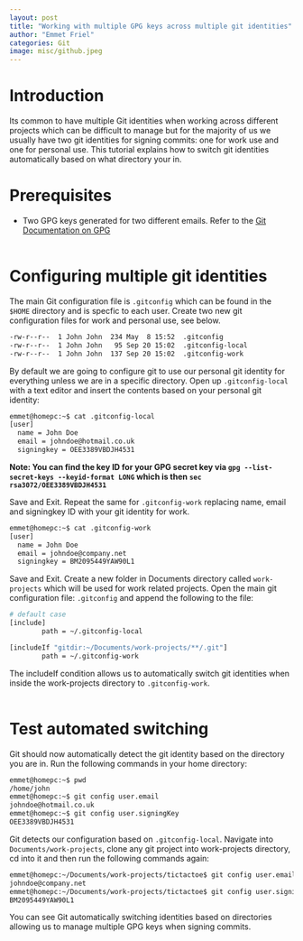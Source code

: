 ```yaml
---
layout: post
title: "Working with multiple GPG keys across multiple git identities"
author: "Emmet Friel"
categories: Git
image: misc/github.jpeg
---
```


# Introduction

Its common to have multiple Git identities when working across different projects which can be difficult to manage but for the majority of us we usually have two git identities for signing commits: one for work use and one for personal use. This tutorial explains how to switch git identities automatically based on what directory your in.<br/>


# Prerequisites

 - Two GPG keys generated for two different emails. Refer to the [Git Documentation on GPG](https://docs.github.com/en/enterprise/2.13/user/articles/generating-a-new-gpg-key)<br/><br/>


# Configuring multiple git identities

The main Git configuration file is ```.gitconfig``` which can be found in the ```$HOME``` directory and is specfic to each user. Create two new git configuration files for work and personal use, see below.

```bash
-rw-r--r--  1 John John  234 May  8 15:52  .gitconfig
-rw-r--r--  1 John John   95 Sep 20 15:02  .gitconfig-local
-rw-r--r--  1 John John  137 Sep 20 15:02  .gitconfig-work
```

By default we are going to configure git to use our personal git identity for everything unless we are in a specific directory. Open up ```.gitconfig-local``` with a text editor and insert the contents based on your personal git identity:

```bash
emmet@homepc:~$ cat .gitconfig-local 
[user]
  name = John Doe
  email = johndoe@hotmail.co.uk
  signingkey = OEE3389VBDJH4531
```

**Note: You can find the key ID for your GPG secret key via ```gpg --list-secret-keys --keyid-format LONG``` which is then ```sec   rsa3072/OEE3389VBDJH4531```**

Save and Exit. Repeat the same for ```.gitconfig-work``` replacing name, email and signingkey ID with your git identity for work.

```bash
emmet@homepc:~$ cat .gitconfig-work 
[user]
  name = John Doe
  email = johndoe@company.net
  signingkey = BM2095449YAW90L1
```

Save and Exit. Create a new folder in Documents directory called ```work-projects``` which will be used for work related projects. Open the main git configuration file: ```.gitconfig``` and append the following to the file:

```bash 
# default case
[include]
        path = ~/.gitconfig-local

[includeIf "gitdir:~/Documents/work-projects/**/.git"]
        path = ~/.gitconfig-work
```

The includeIf condition allows us to automatically switch git identities when inside the work-projects directory to ```.gitconfig-work```.<br/><br/>

# Test automated switching

Git should now automatically detect the git identity based on the directory you are in. Run the following commands in your home directory:

```bash
emmet@homepc:~$ pwd
/home/john
emmet@homepc:~$ git config user.email 
johndoe@hotmail.co.uk
emmet@homepc:~$ git config user.signingKey 
OEE3389VBDJH4531
```

Git detects our configuration based on ```.gitconfig-local```. Navigate into ```Documents/work-projects```, clone any git project into work-projects directory, cd into it and then run the following commands again:

```bash
emmet@homepc:~/Documents/work-projects/tictactoe$ git config user.email 
johndoe@company.net
emmet@homepc:~/Documents/work-projects/tictactoe$ git config user.signingKey 
BM2095449YAW90L1
```

You can see Git automatically switching identities based on directories allowing us to manage multiple GPG keys when signing commits. 





